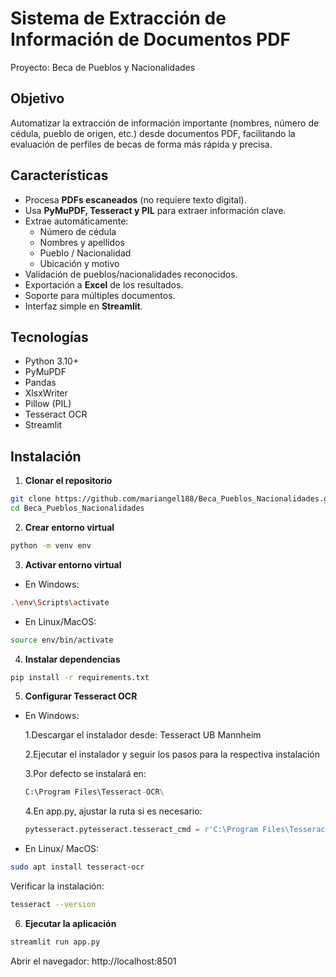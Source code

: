# Sistema de Extracción de Información de Documentos PDF
Proyecto: Beca de Pueblos y Nacionalidades

## Objetivo
Automatizar la extracción de información importante (nombres, número de cédula, pueblo de origen, etc.) desde documentos PDF, facilitando la evaluación de perfiles de becas de forma más rápida y precisa.

## Características
- Procesa **PDFs escaneados** (no requiere texto digital).
- Usa **PyMuPDF, Tesseract y PIL** para extraer información clave.
- Extrae automáticamente:
  - Número de cédula
  - Nombres y apellidos
  - Pueblo / Nacionalidad
  - Ubicación y motivo
- Validación de pueblos/nacionalidades reconocidos.
- Exportación a **Excel** de los resultados.
- Soporte para múltiples documentos.
- Interfaz simple en **Streamlit**.

## Tecnologías
- Python 3.10+
- PyMuPDF
- Pandas
- XlsxWriter
- Pillow (PIL)
- Tesseract OCR
- Streamlit

## Instalación 

1. **Clonar el repositorio**
```bash
git clone https://github.com/mariangel188/Beca_Pueblos_Nacionalidades.git
cd Beca_Pueblos_Nacionalidades
```
2. **Crear entorno virtual**
```bash
python -m venv env
```
3. **Activar entorno virtual**
- En Windows:
```bash
.\env\Scripts\activate
```
- En Linux/MacOS:
```bash
source env/bin/activate
```
4. **Instalar dependencias**
```bash
pip install -r requirements.txt
```
5. **Configurar Tesseract OCR**
- En Windows:
  
  1.Descargar el instalador desde: Tesseract UB Mannheim
  
  2.Ejecutar el instalador y seguir los pasos para la respectiva instalación
  
  3.Por defecto se instalará en:
  ```python
  C:\Program Files\Tesseract-OCR\
  ```
  4.En app.py, ajustar la ruta si es necesario:
  ```python
  pytesseract.pytesseract.tesseract_cmd = r'C:\Program Files\Tesseract-OCR\tesseract.exe'
  ```
- En Linux/ MacOS:
```bash
sudo apt install tesseract-ocr
```
Verificar la instalación:
```bash
tesseract --version
```
6. **Ejecutar la aplicación**
```bash
streamlit run app.py
```
Abrir el navegador: http://localhost:8501
